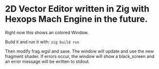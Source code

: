 # 2D Vector Editor written in Zig with Hexops Mach Engine in the future.

Right now this shows an colored Window.

Build it and run it with:
`zig build run`

Then modify frag.wgsl and save. The window will update and use the new fragment shader.
If errors occur, the window will show a black_screen and an error message will be written to stdout.